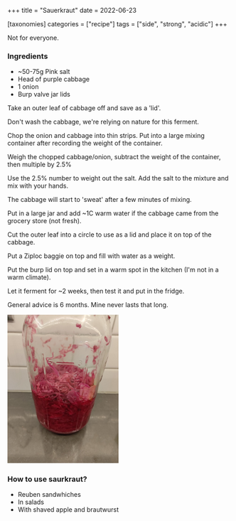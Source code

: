 +++
title = "Sauerkraut"
date = 2022-06-23

[taxonomies]
categories = ["recipe"]
tags = ["side", "strong", "acidic"]
+++

Not for everyone.

<!-- more -->

### Ingredients

- ~50-75g Pink salt
- Head of purple cabbage
- 1 onion
- Burp valve jar lids

Take an outer leaf of cabbage off and save as a 'lid'.

Don't wash the cabbage, we're relying on nature for this ferment.

Chop the onion and cabbage into thin strips.
Put into a large mixing container after recording the weight of the container.

Weigh the chopped cabbage/onion, subtract the weight of the container, then multiple by 2.5%

Use the 2.5% number to weight out the salt. Add the salt to the mixture and mix with your hands.

The cabbage will start to 'sweat' after a few minutes of mixing.

Put in a large jar and add ~1C warm water if the cabbage came from the grocery store (not fresh).

Cut the outer leaf into a circle to use as a lid and place it on top of the cabbage.

Put a Ziploc baggie on top and fill with water as a weight.

Put the burp lid on top and set in a warm spot in the kitchen (I'm not in a warm climate).

Let it ferment for ~2 weeks, then test it and put in the fridge. 

General advice is 6 months. Mine never lasts that long.



<img src="purple.jpg" alt="kraut jar" width=250>

### How to use saurkraut?

- Reuben sandwhiches
- In salads
- With shaved apple and brautwurst
